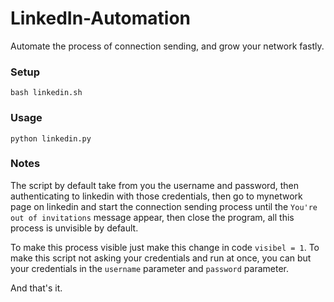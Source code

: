 # LinkedIn-Automation
Automate the process of connection sending, and grow your network fastly.

### Setup

```
bash linkedin.sh
```

### Usage

```
python linkedin.py
```

### Notes
The script by default take from you the username and password, then authenticating to linkedin with those credentials, then go to mynetwork page on linkedin and start the connection sending process until the ```You're out of invitations``` message appear, then close the program, all this process is unvisible by default.

To make this process visible just make this change in code ```visibel = 1```.
To make this script not asking your credentials and run at once, you can but your credentials in the ```username``` parameter and ```password``` parameter.

And that's it.
